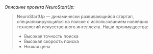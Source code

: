 *Описание проекта NeuroStartUp:*

> NeuroStartUp — динамически развивающийся стартап, специализирующийся на поиске с использованием новейших технологий искусственного интеллекта. Наши преимущества:
> * Высокая точность поиска
> * Высокая скорость поиска
> * Низкая цена
